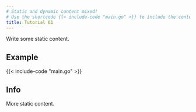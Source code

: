 ```yaml
---
# Static and dynamic content mixed!
# Use the shortcode {{< include-code "main.go" >}} to include the content of the file as a go-code block.
title: Tutorial 61
---
```


Write some static content.

## Example
{{< include-code "main.go" >}}

## Info
More static content.
